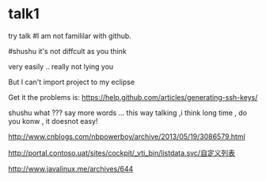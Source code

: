 # talk1

try talk
#I am not famililar with github.

#shushu
it's not diffcult as you think

very easily .. really  not lying you 

But I can't import project to my eclipse

Get it
the problems is:
https://help.github.com/articles/generating-ssh-keys/

shushu
what ??? say more words ...   this way talking  ,i think long time , do you konw , it doesnot easy!

http://www.cnblogs.com/nbpowerboy/archive/2013/05/19/3086579.html

http://portal.contoso.uat/sites/cockpit/_vti_bin/listdata.svc/自定义列表

http://www.javalinux.me/archives/644
